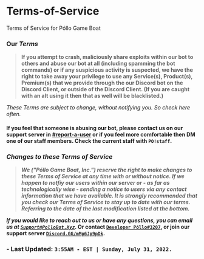 # Terms-of-Service
Terms of Service for Póllo Game Boat

### <strong>Our <i>Terms</i></strong>

<blockquote>
<p><b>If you attempt to crash, maliciously share exploits within our bot to others and abuse our bot at all (including spamming the bot commands) or if any suspicious activity is suspected, we have the right to take away your privilege to use any Service(s), Product(s), Premium(s) that we provide through the our Discord bot on the Discord Client, or outside of the Discord Client. (If you are caught with an alt using it then that as well will be blacklisted.)</b></p>  
</blockquote>

<i>These Terms are subject to change, without notifying you.  So check here often.</i>

#### If you feel that someone is abusing our bot, please contact us on our support server in <a href="https://discord.com/channels/825065920299925524/829148159959629834">#report-a-user</a> or if you feel more comfortable then DM one of our staff members.  Check the current staff with <code>PO!staff</code>.  

### <b><i>Changes to these Terms of Service</i></b>

<blockquote>
<p><strong><b><i>We ("Póllo Game Boat, Inc.") reserve the right to make changes to these Terms of Service at any time with or without notice.  If we happen to notfiy our users within our server or - as far as technologically wise - sending a notice to users via any contact information that we have available. 
It is strongly recommended that you check our Terms of Service to stay up to date with our terms.  Referring to the date of the last modification listed at the bottom.</i></strong></b></p>
</blockquote>

<p><strong><b><i>If you would like to reach out to us or have any questions, you can email us at <a href="mailto:Support@PolloBot.Xyz"><code>Support@PolloBot.Xyz</code></a></i>.  Or contact <a href="https://discord.com/users/786297097308864593"><code>Developer Póllo#3207</code></a>, or join our support server <a href="https://discord.gg/mMp6Jp9pDk"><code>Discord.GG/mMp6Jp9pDk</code></a>.</strong></b></p>

### - Last Updated: <code>3:55AM - EST | Sunday, July 31, 2022.  </code>
